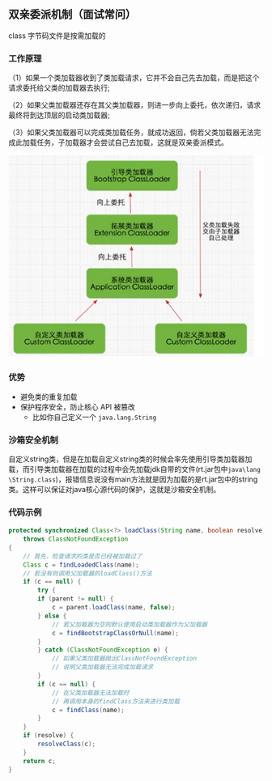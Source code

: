 ## 双亲委派机制（面试常问）

class 字节码文件是按需加载的

### 工作原理

（1）如果一个类加载器收到了类加载请求，它并不会自己先去加载，而是把这个请求委托给父类的加载器去执行;

（2）如果父类加载器还存在其父类加载器，则进一步向上委托，依次递归，请求最终将到达顶层的启动类加载器;

（3）如果父类加载器可以完成类加载任务，就成功返回，倘若父类加载器无法完成此加载任务，子加载器才会尝试自己去加载，这就是双亲委派模式。

![image-20210711134949125](./images/image-20210711134949125.png)

### 优势

- 避免类的重复加载
- 保护程序安全，防止核心 API 被篡改
  - 比如你自己定义一个 `java.lang.String`

### 沙箱安全机制

自定义string类，但是在加载自定义string类的时候会率先使用引导类加载器加载，而引导类加载器在加载的过程中会先加载jdk自带的文件(rt.jar包中`java\lang \String.class`)，报错信息说没有main方法就是因为加载的是rt.jar包中的string类。这样可以保证对java核心源代码的保护，这就是沙箱安全机制。

### 代码示例

```java
protected synchronized Class<?> loadClass(String name, boolean resolve) 
    throws ClassNotFoundException
{
    // 首先，检查请求的类是否已经被加载过了
    Class c = findLoadedClass(name);
    // 若没有则调用父加载器的loadClass()方法
    if (c == null) {
        try {
        if (parent != null) {
            c = parent.loadClass(name, false);
        } else {
            // 若父加载器为空则默认使用启动类加载器作为父加载器
            c = findBootstrapClassOrNull(name);
        }
        } catch (ClassNotFoundException e) {
            // 如果父类加载器抛出ClassNotFoundException
            // 说明父类加载器无法完成加载请求
        }
        if (c == null) {
            // 在父类加载器无法加载时
            // 再调用本身的findClass方法来进行类加载
            c = findClass(name);
        }
    }
    if (resolve) {
        resolveClass(c);
    }
    return c;
}
```

